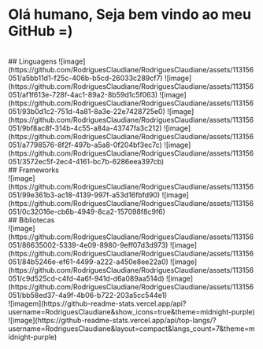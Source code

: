 # Olá humano, Seja bem vindo ao meu GitHub =)
<br>
## Linguagens
![image](https://github.com/RodriguesClaudiane/RodriguesClaudiane/assets/113156051/a5bb11d1-f25c-406b-b5cd-26033c289cf7) <!-- javascript -->
![image](https://github.com/RodriguesClaudiane/RodriguesClaudiane/assets/113156051/af1f613e-728f-4ac1-89a2-8b59d1c5f063) <!-- java -->
![image](https://github.com/RodriguesClaudiane/RodriguesClaudiane/assets/113156051/93b0d1c2-751d-4a81-8a3e-22e7428725e0) <!-- typescript -->
![image](https://github.com/RodriguesClaudiane/RodriguesClaudiane/assets/113156051/9bf8ac8f-314b-4c55-a84a-43747fa3c212) <!-- php -->
![image](https://github.com/RodriguesClaudiane/RodriguesClaudiane/assets/113156051/a7798576-8f2f-497b-a5a8-0f204bf3ec7c) <!-- html -->
![image](https://github.com/RodriguesClaudiane/RodriguesClaudiane/assets/113156051/3572ec5f-2ec4-4161-bc7b-6286eea397cb) <!-- css -->
<br>
## Frameworks
<br>
![image](https://github.com/RodriguesClaudiane/RodriguesClaudiane/assets/113156051/99e361b3-ac18-4139-997f-a53d16fbfd90)<!-- laravel -->
![image](https://github.com/RodriguesClaudiane/RodriguesClaudiane/assets/113156051/0c32016e-cb6b-4949-8ca2-157098f8c9f6) <!-- vue -->
<br>
## Bibliotecas
<br>
![image](https://github.com/RodriguesClaudiane/RodriguesClaudiane/assets/113156051/86635002-5339-4e09-8980-9eff07d3d973)<!-- tailwind -->
![image](https://github.com/RodriguesClaudiane/RodriguesClaudiane/assets/113156051/84b5246e-ef61-4499-a222-a450e8ee22a0) <!-- react -->
![image](https://github.com/RodriguesClaudiane/RodriguesClaudiane/assets/113156051/c9d525cd-c4fd-4a6f-941d-d6a089aa514d)<!-- axios -->
![image](https://github.com/RodriguesClaudiane/RodriguesClaudiane/assets/113156051/bb58ed37-4a9f-4b06-b722-203a5cc544e1)<!-- vuetify -->
<br>
![imagem](https://github-readme-stats.vercel.app/api?username=RodriguesClaudiane&show_icons=true&theme=midnight-purple)
![image](https://github-readme-stats.vercel.app/api/top-langs/?username=RodriguesClaudiane&layout=compact&langs_count=7&theme=midnight-purple)
